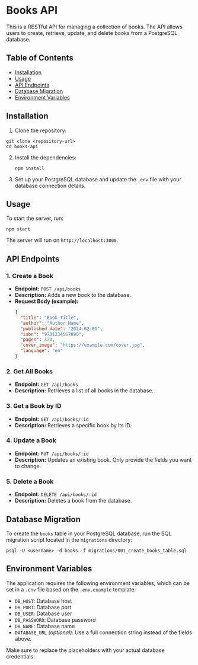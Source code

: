 # Books API

This is a RESTful API for managing a collection of books. The API allows users to create, retrieve, update, and delete books from a PostgreSQL database.

## Table of Contents

- [Installation](#installation)
- [Usage](#usage)
- [API Endpoints](#api-endpoints)
- [Database Migration](#database-migration)
- [Environment Variables](#environment-variables)

## Installation

1. Clone the repository:
  ```
  git clone <repository-url>
  cd books-api
  ```

2. Install the dependencies:
   ```
   npm install
   ```

3. Set up your PostgreSQL database and update the `.env` file with your database connection details.

## Usage

To start the server, run:
```
npm start
```
The server will run on `http://localhost:3000`.

## API Endpoints

### 1. Create a Book
- **Endpoint:** `POST /api/books`
- **Description:** Adds a new book to the database.
- **Request Body (example):**
  ```json
  {
    "title": "Book Title",
    "author": "Author Name",
    "published_date": "2024-02-01",
    "isbn": "9781234567890",
    "pages": 320,
    "cover_image": "https://example.com/cover.jpg",
    "language": "en"
  }
  ```

### 2. Get All Books
- **Endpoint:** `GET /api/books`
- **Description:** Retrieves a list of all books in the database.

### 3. Get a Book by ID
- **Endpoint:** `GET /api/books/:id`
- **Description:** Retrieves a specific book by its ID.

### 4. Update a Book
- **Endpoint:** `PUT /api/books/:id`
- **Description:** Updates an existing book. Only provide the fields you want to change.

### 5. Delete a Book
- **Endpoint:** `DELETE /api/books/:id`
- **Description:** Deletes a book from the database.

## Database Migration

To create the `books` table in your PostgreSQL database, run the SQL migration script located in the `migrations` directory:
```
psql -U <username> -d books -f migrations/001_create_books_table.sql
```

## Environment Variables

The application requires the following environment variables, which can be set in a `.env` file based on the `.env.example` template:
- `DB_HOST`: Database host
- `DB_PORT`: Database port
- `DB_USER`: Database user
- `DB_PASSWORD`: Database password
- `DB_NAME`: Database name
- `DATABASE_URL` *(optional)*: Use a full connection string instead of the fields above.

Make sure to replace the placeholders with your actual database credentials.